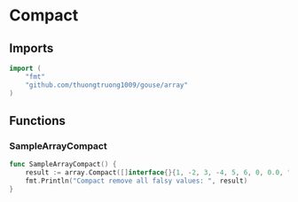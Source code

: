 # Compact

## Imports

```go
import (
	"fmt"
	"github.com/thuongtruong1009/gouse/array"
)
```
## Functions


### SampleArrayCompact

```go
func SampleArrayCompact() {
	result := array.Compact([]interface{}{1, -2, 3, -4, 5, 6, 0, 0.0, "", false, nil})
	fmt.Println("Compact remove all falsy values: ", result)
}
```
